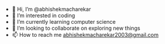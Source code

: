 - 👋 Hi, I’m @abhishekmacharekar
- 👀 I’m interested in coding
- 🌱 I’m currently learning computer science 
- 💞️ I’m looking to collaborate on exploring new things 
- 📫 How to reach me abhishekmacharekar2003@gmail.com

<!---
abhishekmacharekar/abhishekmacharekar is a ✨ special ✨ repository because its `README.md` (this file) appears on your GitHub profile.
You can click the Preview link to take a look at your changes.
--->
